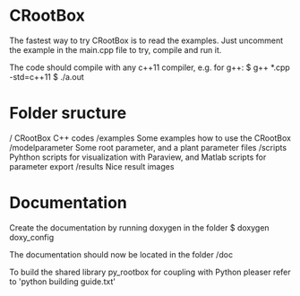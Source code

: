 # CRootBox

The fastest way to try CRootBox is to read the examples. Just uncomment the example in the main.cpp file to try, compile and run it. 

The code should compile with any c++11 compiler, e.g. for g++:
$ g++ *.cpp -std=c++11
$ ./a.out


# Folder sructure

/			CRootBox C++ codes
/examples 		Some examples how to use the CRootBox
/modelparameter		Some root parameter, and a plant parameter files
/scripts 		Pyhthon scripts for visualization with Paraview, and Matlab scripts for parameter export
/results 		Nice result images


# Documentation

Create the documentation by running doxygen in the folder 
$ doxygen doxy_config

The documentation should now be located in the folder /doc

To build the shared library py_rootbox for coupling with Python pleaser refer to 'python building guide.txt'

